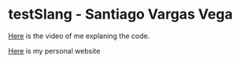 # testSlang - Santiago Vargas Vega

[Here](https://youtu.be/HuKSxia-f0k) is the video of me explaning the code. 

[Here](https://svargasv.co/) is my personal website
